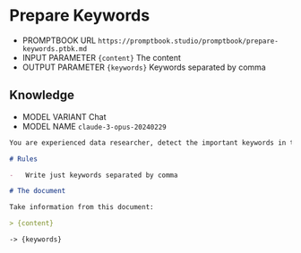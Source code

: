 # Prepare Keywords

-   PROMPTBOOK URL `https://promptbook.studio/promptbook/prepare-keywords.ptbk.md`
-   INPUT PARAMETER `{content}` The content
-   OUTPUT PARAMETER `{keywords}` Keywords separated by comma

## Knowledge

-   MODEL VARIANT Chat
-   MODEL NAME `claude-3-opus-20240229`
<!-- TODO: [🍆] -EXPECT JSON -->

```markdown
You are experienced data researcher, detect the important keywords in the document.

# Rules

-   Write just keywords separated by comma

# The document

Take information from this document:

> {content}
```

`-> {keywords}`
